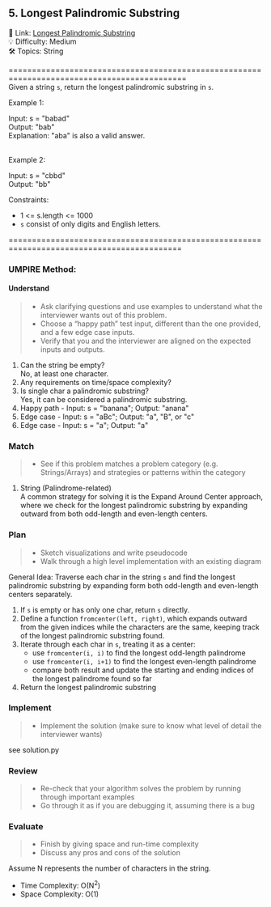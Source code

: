 ## 5. Longest Palindromic Substring
🔗  Link: [Longest Palindromic Substring](https://leetcode.com/problems/longest-palindromic-substring/description/)<br>
💡 Difficulty: Medium<br>
🛠️ Topics: String<br>

============================================================================================<br>
Given a string `s`, return the longest palindromic substring in `s`.<br>

 

Example 1:<br>

Input: s = "babad"<br>
Output: "bab"<br>
Explanation: "aba" is also a valid answer.<br><br>

Example 2:<br>

Input: s = "cbbd"<br>
Output: "bb"<br>
 

Constraints:<br>

- 1 <= s.length <= 1000<br>
- `s` consist of only digits and English letters.

===========================================================================================<br>
### UMPIRE Method:
#### Understand

> - Ask clarifying questions and use examples to understand what the interviewer wants out of this problem.
> - Choose a “happy path” test input, different than the one provided, and a few edge case inputs. 
> - Verify that you and the interviewer are aligned on the expected inputs and outputs.
1. Can the string be empty?<br>
   No, at least one character.<br>
2. Any requirements on time/space complexity?<br>
3. Is single char a palindromic substring?<br>
   Yes, it can be considered a palindromic substring.<br>
4. Happy path - Input: s = "banana"; Output: "anana"
5. Edge case - Input: s = "aBc"; Output: "a", "B", or "c"
6. Edge case - Input: s = "a"; Output: "a"

### Match
> - See if this problem matches a problem category (e.g. Strings/Arrays) and strategies or patterns within the category
1. String (Palindrome-related) <br>
   A common strategy for solving it is the Expand Around Center approach, where we check for the longest palindromic substring by expanding outward from both odd-length and even-length centers.

### Plan
> - Sketch visualizations and write pseudocode
> - Walk through a high level implementation with an existing diagram

General Idea: Traverse each char in the string `s` and find the longest palindromic substring by expanding form both odd-length and even-length centers separately.<br>

1) If `s` is empty or has only one char, return `s` directly.
2) Define a function `fromcenter(left, right)`, which expands outward from the given indices while the characters are the same, keeping track of the longest palindromic substring found.
3) Iterate through each char in `s`, treating it as a center:
   - use `fromcenter(i, i)` to find the longest odd-length palindrome
   - use `fromcenter(i, i+1)` to find the longest even-length palindrome
   - compare both result and update the starting and ending indices of the longest palindrome found so far
4) Return the longest palindromic substring
    
### Implement
> - Implement the solution (make sure to know what level of detail the interviewer wants)

see solution.py

### Review
> - Re-check that your algorithm solves the problem by running through important examples
> - Go through it as if you are debugging it, assuming there is a bug
### Evaluate
> - Finish by giving space and run-time complexity
> - Discuss any pros and cons of the solution

Assume N represents the number of characters in the string.


- Time Complexity: O(N<sup>2</sup>)
- Space Complexity: O(1)
